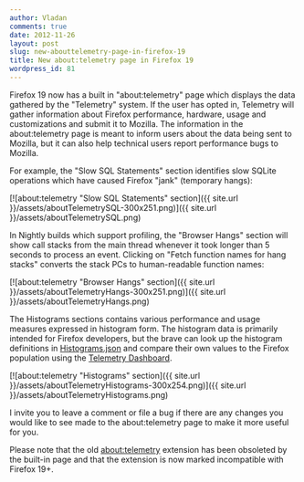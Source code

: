 ```yaml
---
author: Vladan
comments: true
date: 2012-11-26
layout: post
slug: new-abouttelemetry-page-in-firefox-19
title: New about:telemetry page in Firefox 19
wordpress_id: 81
---
```

Firefox 19 now has a built in "about:telemetry" page which displays the data gathered by the "Telemetry" system. If the user has opted in, Telemetry will gather information about Firefox performance, hardware, usage and customizations and submit it to Mozilla. The information in the about:telemetry page is meant to inform users about the data being sent to Mozilla, but it can also help technical users report performance bugs to Mozilla.

For example, the "Slow SQL Statements" section identifies slow SQLite operations which have caused Firefox "jank" (temporary hangs):

[![about:telemetry "Slow SQL Statements" section]({{ site.url }}/assets/aboutTelemetrySQL-300x251.png)]({{ site.url }}/assets/aboutTelemetrySQL.png)

In Nightly builds which support profiling, the "Browser Hangs" section will show call stacks from the main thread whenever it took longer than 5 seconds to process an event. Clicking on "Fetch function names for hang stacks" converts the stack PCs to human-readable function names:

[![about:telemetry "Browser Hangs" section]({{ site.url }}/assets/aboutTelemetryHangs-300x251.png)]({{ site.url }}/assets/aboutTelemetryHangs.png)

The Histograms sections contains various performance and usage measures expressed in histogram form. The histogram data is primarily intended for Firefox developers, but the brave can look up the histogram definitions in [Histograms.json](http://mxr.mozilla.org/mozilla-central/source/toolkit/components/telemetry/Histograms.json) and compare their own values to the Firefox population using the [Telemetry Dashboard](https://metrics.mozilla.com/data/).

[![about:telemetry "Histograms" section]({{ site.url }}/assets/aboutTelemetryHistograms-300x254.png)]({{ site.url }}/assets/aboutTelemetryHistograms.png)

I invite you to leave a comment or file a bug if there are any changes you would like to see made to the about:telemetry page to make it more useful for you.

Please note that the old [about:telemetry](https://addons.mozilla.org/en-us/firefox/addon/abouttelemetry/) extension has been obsoleted by the built-in page and that the extension is now marked incompatible with Firefox 19+.

